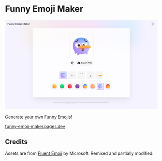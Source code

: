 # Funny Emoji Maker

<p align="center">
  <img src="./public/funny-emoji-maker.pages.dev.png" />
</p>

Generate your own Funny Emojis!

[funny-emoji-maker.pages.dev](https://funny-emoji-maker.pages.dev/)

## Credits

Assets are from [Fluent Emoji](https://github.com/microsoft/fluentui-emoji) by Microsoft. Remixed and partially modified.
